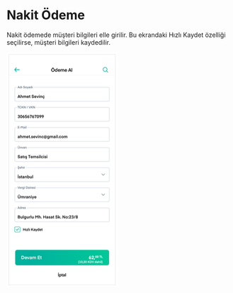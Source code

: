 # Nakit Ödeme

Nakit ödemede müşteri bilgileri elle girilir. Bu ekrandaki Hızlı Kaydet özelliği seçilirse, müşteri bilgileri kaydedilir.

![](../../.gitbook/assets/40%20%282%29.png)



